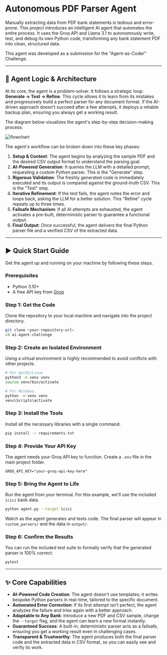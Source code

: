 # Autonomous PDF Parser Agent

Manually extracting data from PDF bank statements is tedious and error-prone. This project introduces an intelligent AI agent that automates the entire process. It uses the Groq API and Llama 3.1 to autonomously write, test, and debug its own Python code, transforming any bank statement PDF into clean, structured data.

This agent was developed as a submission for the "Agent-as-Coder" Challenge.

---
## 🤖 Agent Logic & Architecture

At its core, the agent is a problem-solver. It follows a strategic loop: **Generate → Test → Refine**. This cycle allows it to learn from its mistakes and progressively build a perfect parser for any document format. If the AI-driven approach doesn't succeed after a few attempts, it deploys a reliable backup plan, ensuring you always get a working result.

The diagram below visualizes the agent's step-by-step decision-making process:

![flowchart](https://github.com/user-attachments/assets/01be56aa-0fad-45c7-bb27-6277cf5c4220)



The agent's workflow can be broken down into these key phases:

1.  **Setup & Context**: The agent begins by analyzing the sample PDF and the desired CSV output format to understand the parsing goal.
2.  **AI-Powered Generation**: It queries the LLM with a detailed prompt, requesting a custom Python parser. This is the "Generate" step.
3.  **Rigorous Validation**: The freshly generated code is immediately executed and its output is compared against the ground-truth CSV. This is the "Test" step.
4.  **Iterative Refinement**: If the test fails, the agent notes the error and loops back, asking the LLM for a better solution. This "Refine" cycle repeats up to three times.
5.  **Failsafe Mechanism**: If all AI attempts are exhausted, the agent activates a pre-built, deterministic parser to guarantee a functional output.
6.  **Final Output**: Once successful, the agent delivers the final Python parser file and a verified CSV of the extracted data.

---
## ▶️ Quick Start Guide

Get the agent up and running on your machine by following these steps.

### Prerequisites

* Python 3.10+
* A free API key from [Groq](https://console.groq.com/keys)

### Step 1: Get the Code

Clone the repository to your local machine and navigate into the project directory.

```bash
git clone <your-repository-url>
cd ai-agent-challenge
```

### Step 2: Create an Isolated Environment

Using a virtual environment is highly recommended to avoid conflicts with other projects.

```bash
# For macOS/Linux
python3 -m venv venv
source venv/bin/activate

# For Windows
python -m venv venv
venv\Scripts\activate
```

### Step 3: Install the Tools

Install all the necessary libraries with a single command.

```bash
pip install -r requirements.txt
```

### Step 4: Provide Your API Key

The agent needs your Groq API key to function. Create a `.env` file in the main project folder.

```
GROQ_API_KEY="your-groq-api-key-here"
```

### Step 5: Bring the Agent to Life

Run the agent from your terminal. For this example, we'll use the included `icici` bank data.

```bash
python agent.py --target icici
```
Watch as the agent generates and tests code. The final parser will appear in `custom_parsers/` and the data in `output/`.

### Step 6: Confirm the Results

You can run the included test suite to formally verify that the generated parser is 100% correct.

```bash
pytest
```

---
## ✨ Core Capabilities

* **AI-Powered Code Creation**: The agent doesn't use templates; it writes bespoke Python parsers in real-time, tailored to the specific document.
* **Automated Error Correction**: If its first attempt isn't perfect, the agent analyzes the failure and tries again with a better approach.
* **Adaptable to Any Bank**: Introduce a new PDF and CSV sample, change the `--target` flag, and the agent can learn a new format instantly.
* **Guaranteed Success**: A built-in, deterministic parser acts as a failsafe, ensuring you get a working result even in challenging cases.
* **Transparent & Trustworthy**: The agent produces both the final parser code and the extracted data in CSV format, so you can easily see and verify its work.


